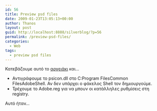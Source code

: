 ```yaml
---
id: 56
title: Preview psd files
date: 2009-01-23T13:05:13+00:00
author: Thanos
layout: post
guid: http://localhost:8888/silverblog/?p=56
permalink: /preview-psd-files/
categories:
  - Web
tags:
  - preview psd files
---
```

Κατεβάζουμε αυτό το <a href="http://ps.herjern.com/?dl=3" target="_blank">αρχειάκι</a> και…

  * Αντιγράφουμε το psicon.dll στο C:Program FilesCommon FilesAdobeShell. Αν δεν υπάρχει ο φάκελος Shell τον δημιουργούμε.
  * Τρέχουμε το Adobe.reg για να μπουν οι κατάλληλες ρυθμίσεις στη registry.

Αυτό ήταν…